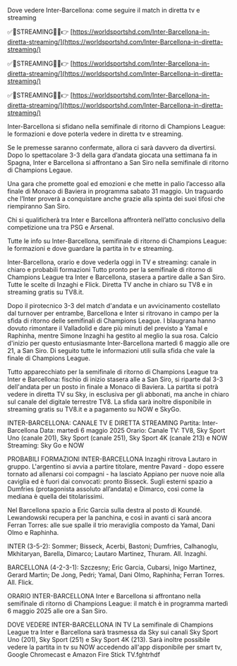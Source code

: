 Dove vedere Inter-Barcellona: come seguire il match in diretta tv e streaming

✅🔰STREAMING🔴✅👉 [https://worldsportshd.com/Inter-Barcellona-in-diretta-streaming/](https://worldsportshd.com/Inter-Barcellona-in-diretta-streaming/)

✅🔰STREAMING🔴✅👉 [https://worldsportshd.com/Inter-Barcellona-in-diretta-streaming/](https://worldsportshd.com/Inter-Barcellona-in-diretta-streaming/)

✅🔰STREAMING🔴✅👉 [https://worldsportshd.com/Inter-Barcellona-in-diretta-streaming/](https://worldsportshd.com/Inter-Barcellona-in-diretta-streaming/)



Inter-Barcellona si sfidano nella semifinale di ritorno di Champions League: le formazioni e dove poterla vedere in diretta tv e streaming.

Se le premesse saranno confermate, allora ci sarà davvero da divertirsi. Dopo lo spettacolare 3-3 della gara d’andata giocata una settimana fa in Spagna, Inter e Barcellona si affrontano a San Siro nella semifinale di ritorno di Champions Legaue.

Una gara che promette goal ed emozioni e che mette in palio l’accesso alla finale di Monaco di Baviera in programma sabato 31 maggio. Un traguardo che l’Inter proverà a conquistare anche grazie alla spinta dei suoi tifosi che riempiranno San Siro.

Chi si qualificherà tra Inter e Barcellona affronterà nell’atto conclusivo della competizione una tra PSG e Arsenal.

Tutte le info su Inter-Barcellona, semifinale di ritorno di Champions League: le formazioni e dove guardare la partita in tv e streaming.

Inter-Barcellona, orario e dove vederla oggi in TV e streaming: canale in chiaro e probabili formazioni
Tutto pronto per la semifinale di ritorno di Champions League tra Inter e Barcellona, stasera a partire dalle a San Siro. Tutte le scelte di Inzaghi e Flick. Diretta TV anche in chiaro su TV8 e in streaming gratis su TV8.it.

Dopo il pirotecnico 3-3 del match d'andata e un avvicinamento costellato dal turnover per entrambe, Barcellona e Inter si ritrovano in campo per la sfida di ritorno delle semifinali di Champions League. I blaugrana hanno dovuto rimontare il Valladolid e dare più minuti del previsto a Yamal e Raphinha, mentre Simone Inzaghi ha gestito al meglio la sua rosa. Calcio d'inizio per questo entusiasmante Inter-Barcellona martedì 6 maggio alle ore 21, a San Siro. Di seguito tutte le informazioni utili sulla sfida che vale la finale di Champions League. 

Tutto apparecchiato per la semifinale di ritorno di Champions League tra Inter e Barcellona: fischio di inizio stasera alle a San Siro, si riparte dal 3-3 dell'andata per un posto in finale a Monaco di Baviera. La partita si potrà vedere in diretta TV su Sky, in esclusiva per gli abbonati, ma anche in chiaro sul canale del digitale terrestre TV8. La sfida sarà inoltre disponibile in streaming gratis su TV8.it e a pagamento su NOW e SkyGo.

INTER-BARCELLONA: CANALE TV E DIRETTA STREAMING
Partita: Inter-Barcellona
Data: martedì 6 maggio 2025
Orario:
Canale TV: TV8, Sky Sport Uno (canale 201), Sky Sport (canale 251), Sky Sport 4K (canale 213) e NOW
Streaming: Sky Go e NOW

PROBABILI FORMAZIONI INTER-BARCELLONA
Inzaghi ritrova Lautaro in gruppo. L'argentino si avvia a partire titolare, mentre Pavard - dopo essere tornato ad allenarsi coi compagni - ha lasciato Appiano per nuove noie alla caviglia ed è fuori dai convocati: pronto Bisseck. Sugli esterni spazio a Dumfries (protagonista assoluto all’andata) e Dimarco, così come la mediana è quella dei titolarissimi.

Nel Barcellona spazio a Eric Garcia sulla destra al posto di Koundé. Lewandowski recupera per la panchina, e così in avanti ci sarà ancora Ferran Torres: alle sue spalle il trio meraviglia composto da Yamal, Dani Olmo e Raphinha.

INTER (3-5-2): Sommer; Bisseck, Acerbi, Bastoni; Dumfries, Calhanoglu, Mkhitaryan, Barella, Dimarco; Lautaro Martinez, Thuram. All. Inzaghi.

BARCELLONA (4-2-3-1): Szczesny; Eric Garcia, Cubarsi, Inigo Martinez, Gerard Martin; De Jong, Pedri; Yamal, Dani Olmo, Raphinha; Ferran Torres. All. Flick.

ORARIO INTER-BARCELLONA
Inter e Barcellona si affrontano nella semifinale di ritorno di Champions League: il match è in programma martedì 6 maggio 2025 alle ore a San Siro.

DOVE VEDERE INTER-BARCELLONA IN TV
La semifinale di Champions League tra Inter e Barcellona sarà trasmessa da Sky sui canali Sky Sport Uno (201), Sky Sport (251) e Sky Sport 4K (213). Sarà inoltre possibile vedere la partita in tv su NOW accedendo all'app disponibile per smart tv, Google Chromecast e Amazon Fire Stick TV.fghtrhdf
